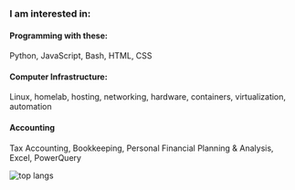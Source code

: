 ### I am interested in:

#### Programming with these:
Python, JavaScript, Bash, HTML, CSS

#### Computer Infrastructure:
Linux, homelab, hosting, networking, hardware, containers, virtualization, automation

#### Accounting
Tax Accounting, Bookkeeping, Personal Financial Planning & Analysis, Excel, PowerQuery

![top langs](https://github-readme-stats-jay-griffins-projects.vercel.app/api/top-langs/?username=jaygriffinjay&layout=compact)
